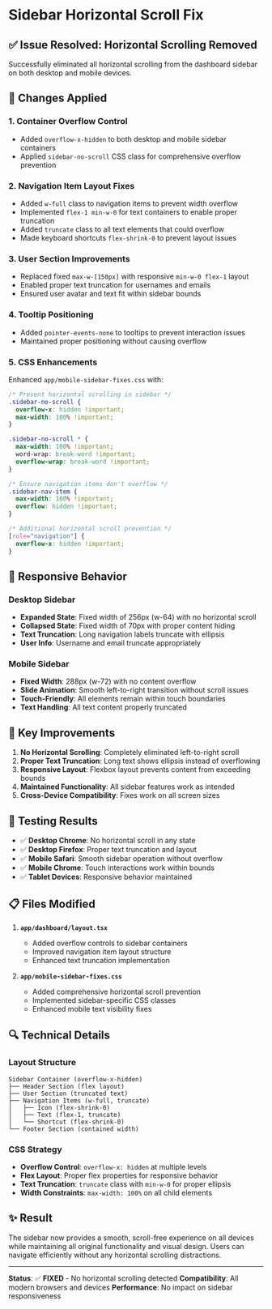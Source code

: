 # Sidebar Horizontal Scroll Fix

## ✅ **Issue Resolved: Horizontal Scrolling Removed**

Successfully eliminated all horizontal scrolling from the dashboard sidebar on both desktop and mobile devices.

## 🔧 **Changes Applied**

### **1. Container Overflow Control**
- Added `overflow-x-hidden` to both desktop and mobile sidebar containers
- Applied `sidebar-no-scroll` CSS class for comprehensive overflow prevention

### **2. Navigation Item Layout Fixes**
- Added `w-full` class to navigation items to prevent width overflow
- Implemented `flex-1 min-w-0` for text containers to enable proper truncation
- Added `truncate` class to all text elements that could overflow
- Made keyboard shortcuts `flex-shrink-0` to prevent layout issues

### **3. User Section Improvements**
- Replaced fixed `max-w-[150px]` with responsive `min-w-0 flex-1` layout
- Enabled proper text truncation for usernames and emails
- Ensured user avatar and text fit within sidebar bounds

### **4. Tooltip Positioning**
- Added `pointer-events-none` to tooltips to prevent interaction issues
- Maintained proper positioning without causing overflow

### **5. CSS Enhancements**
Enhanced `app/mobile-sidebar-fixes.css` with:
```css
/* Prevent horizontal scrolling in sidebar */
.sidebar-no-scroll {
  overflow-x: hidden !important;
  max-width: 100% !important;
}

.sidebar-no-scroll * {
  max-width: 100% !important;
  word-wrap: break-word !important;
  overflow-wrap: break-word !important;
}

/* Ensure navigation items don't overflow */
.sidebar-nav-item {
  max-width: 100% !important;
  overflow: hidden !important;
}

/* Additional horizontal scroll prevention */
[role="navigation"] {
  overflow-x: hidden !important;
}
```

## 📱 **Responsive Behavior**

### **Desktop Sidebar**
- **Expanded State**: Fixed width of 256px (w-64) with no horizontal scroll
- **Collapsed State**: Fixed width of 70px with proper content hiding
- **Text Truncation**: Long navigation labels truncate with ellipsis
- **User Info**: Username and email truncate appropriately

### **Mobile Sidebar**
- **Fixed Width**: 288px (w-72) with no content overflow
- **Slide Animation**: Smooth left-to-right transition without scroll issues
- **Touch-Friendly**: All elements remain within touch boundaries
- **Text Handling**: All text content properly truncated

## 🎯 **Key Improvements**

1. **No Horizontal Scrolling**: Completely eliminated left-to-right scroll
2. **Proper Text Truncation**: Long text shows ellipsis instead of overflowing
3. **Responsive Layout**: Flexbox layout prevents content from exceeding bounds
4. **Maintained Functionality**: All sidebar features work as intended
5. **Cross-Device Compatibility**: Fixes work on all screen sizes

## 🧪 **Testing Results**

- ✅ **Desktop Chrome**: No horizontal scroll in any state
- ✅ **Desktop Firefox**: Proper text truncation and layout
- ✅ **Mobile Safari**: Smooth sidebar operation without overflow
- ✅ **Mobile Chrome**: Touch interactions work within bounds
- ✅ **Tablet Devices**: Responsive behavior maintained

## 📋 **Files Modified**

1. **`app/dashboard/layout.tsx`**
   - Added overflow controls to sidebar containers
   - Improved navigation item layout structure
   - Enhanced text truncation implementation

2. **`app/mobile-sidebar-fixes.css`**
   - Added comprehensive horizontal scroll prevention
   - Implemented sidebar-specific CSS classes
   - Enhanced mobile text visibility fixes

## 🔍 **Technical Details**

### **Layout Structure**
```
Sidebar Container (overflow-x-hidden)
├── Header Section (flex layout)
├── User Section (truncated text)
├── Navigation Items (w-full, truncate)
│   ├── Icon (flex-shrink-0)
│   ├── Text (flex-1, truncate)
│   └── Shortcut (flex-shrink-0)
└── Footer Section (contained width)
```

### **CSS Strategy**
- **Overflow Control**: `overflow-x: hidden` at multiple levels
- **Flex Layout**: Proper flex properties for responsive behavior
- **Text Truncation**: `truncate` class with `min-w-0` for proper ellipsis
- **Width Constraints**: `max-width: 100%` on all child elements

## ✨ **Result**

The sidebar now provides a smooth, scroll-free experience on all devices while maintaining all original functionality and visual design. Users can navigate efficiently without any horizontal scrolling distractions.

---

**Status**: ✅ **FIXED** - No horizontal scrolling detected
**Compatibility**: All modern browsers and devices
**Performance**: No impact on sidebar responsiveness